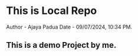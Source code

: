 # This is Local Repo
Author - Ajaya Padua
Date - 09/07/2024, 10:34 PM.
## This is a demo Project by me.
